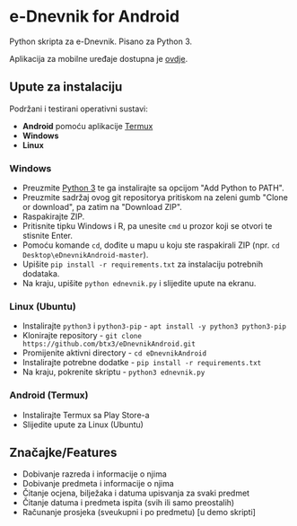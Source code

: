 # e-Dnevnik for Android
Python skripta za e-Dnevnik. Pisano za Python 3.

Aplikacija za mobilne uređaje dostupna je [ovdje](https://github.com/btx3/eDnevnikAndroid).

## Upute za instalaciju
Podržani i testirani operativni sustavi:
* **Android** pomoću aplikacije [Termux](https://termux.com/)
* **Windows**
* **Linux** 

### Windows
* Preuzmite [Python 3](https://www.python.org/) te ga instalirajte sa opcijom "Add Python to PATH".
* Preuzmite sadržaj ovog git repositorya pritiskom na zeleni gumb "Clone or download", pa zatim na "Download ZIP".
* Raspakirajte ZIP.
* Pritisnite tipku Windows i R, pa unesite `cmd` u prozor koji se otvori te stisnite Enter.
* Pomoću komande `cd`, dođite u mapu u koju ste raspakirali ZIP (npr. `cd Desktop\eDnevnikAndroid-master`).
* Upišite `pip install -r requirements.txt` za instalaciju potrebnih dodataka.
* Na kraju, upišite `python ednevnik.py` i slijedite upute na ekranu.

### Linux (Ubuntu)
* Instalirajte `python3` i `python3-pip` - `apt install -y python3 python3-pip`
* Klonirajte repository - `git clone https://github.com/btx3/eDnevnikAndroid.git`
* Promijenite aktivni directory - `cd eDnevnikAndroid`
* Instalirajte potrebne dodatke - `pip install -r requirements.txt`
* Na kraju, pokrenite skriptu - `python3 ednevnik.py`

### Android (Termux)
* Instalirajte Termux sa Play Store-a
* Slijedite upute za Linux (Ubuntu)

## Značajke/Features

* Dobivanje razreda i informacije o njima
* Dobivanje predmeta i informacije o njima
* Čitanje ocjena, bilježaka i datuma upisvanja za svaki predmet
* Čitanje datuma i predmeta ispita (svih ili samo preostalih)
* Računanje prosjeka (sveukupni i po predmetu) [u demo skripti]
